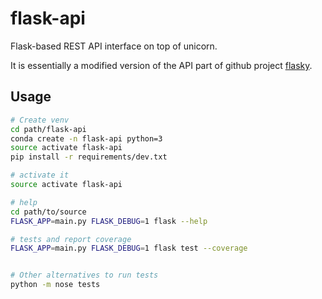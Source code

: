 # flask-api

Flask-based REST API interface on top of unicorn.

It is essentially a modified version of the API part of github project [flasky].

## Usage

```bash
# Create venv
cd path/flask-api
conda create -n flask-api python=3
source activate flask-api
pip install -r requirements/dev.txt

# activate it
source activate flask-api

# help
cd path/to/source
FLASK_APP=main.py FLASK_DEBUG=1 flask --help

# tests and report coverage
FLASK_APP=main.py FLASK_DEBUG=1 flask test --coverage


# Other alternatives to run tests
python -m nose tests

```

[flasky]:https://github.com/miguelgrinberg/flasky
